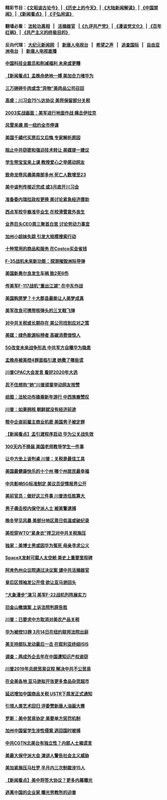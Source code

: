 #### 精彩节目：[《文昭谈古论今》](http://155.138.205.71/wenzhao) | [《历史上的今天》](http://155.138.205.71/today-in-history) | [《大陆新闻解读》](http://155.138.205.71/ntdtv-comedy) | [《中国禁闻》](http://155.138.205.71/ntdtv-news) | [《新闻看点》](http://155.138.205.71/news-insight) | [《子弘闲谈》](http://155.138.205.71/zihongxiantan/) 

 #### 翻墙必看： [法轮功真相](http://155.138.205.71:10000/videos/truth.html) &nbsp;&nbsp;|&nbsp;&nbsp; [活摘器官](http://155.138.205.71:10000/videos/res/Organs/) &nbsp;&nbsp;|[《九评共产党》](http://155.138.205.71:10000/videos/jiuping) | [《漫谈党文化》](http://155.138.205.71:10000/videos/mtdwh) | [《百年红祸》](http://155.138.205.71:10000/videos/bnhh) | [《共产主义的终极目的》](http://155.138.205.71:10000/videos/res/zjmd) 

 #### 反向代理： [大纪元新闻网](http://155.138.205.71:10080/) &nbsp;&nbsp;|&nbsp;&nbsp; [新唐人电视台](http://155.138.205.71:8000/) &nbsp;&nbsp;|&nbsp;&nbsp; [希望之声](http://155.138.205.71:8200/) &nbsp;&nbsp;|&nbsp;&nbsp; [追查国际](http://155.138.205.71:10010/) &nbsp;&nbsp;|&nbsp;&nbsp; [自由亚洲电台](http://155.138.205.71:9800/) &nbsp;&nbsp;|&nbsp;&nbsp; [新唐人电视直播](http://155.138.205.71/) 

#### [中国科技业裁员和削减福利 未来或更糟](../pages/nsc412/n11089091.md?t=03042137) 

#### [【新闻看点】孟晚舟绝地一搏 美加合力堵华为](../pages/nsc412/n11088953.md?t=03042137) 

#### [三万磅碎牛肉或含“异物”美肉品公司召回](../pages/nsc412/n11088831.md?t=03042137) 

#### [高盛：川习会75%达协议 美将保留部分关税](../pages/nsc412/n11088120.md?t=03042137) 

#### [2003实战画面：美军进行地面作战 痛击伊拉克](../pages/nsc412/n11088010.md?t=03042137) 

#### [风雪来袭 周一纽约全市停课](../pages/nsc412/n11087247.md?t=03042137) 

#### [美国千禧代买房后又后悔 专家解析原因](../pages/nsc412/n11087415.md?t=03042137) 

#### [阻止中共窃密和强迫技术转让 美媒提一建议](../pages/nsc412/n11087339.md?t=03042137) 

#### [学生带宝宝来上课 教授爱心之举感动网友](../pages/nsc412/n11086804.md?t=03042137) 

#### [致命龙卷风袭美南部多州 死亡人数增至23](../pages/nsc412/n11087008.md?t=03042137) 

#### [美中谈判传接近完成 或3月底开川习会](../pages/nsc412/n11086539.md?t=03042137) 

#### [准备委内瑞拉政权更换 美讨论紧急经济援助](../pages/nsc412/n11086396.md?t=03042137) 

#### [西点军校华裔准毕业生 在校滑雪意外丧生](../pages/nsc412/n11086343.md?t=03042137) 

#### [业界巨头CEO周三聚首白宫 讨论劳动力事宜](../pages/nsc412/n11086331.md?t=03042137) 

#### [加州小姐妹失踪 引发大规模搜索行动](../pages/nsc412/n11086302.md?t=03042137) 

#### [十种常用的商品和服务 在Costco买会省钱](../pages/nsc412/n11083409.md?t=03042137) 

#### [F-35战机未来新功能：探测摧毁洲际导弹](../pages/nsc412/n11084576.md?t=03042137) 

#### [美国新奥尔良发生车祸 致2死6伤](../pages/nsc412/n11085688.md?t=03042137) 

#### [传美军F-117战机“重出江湖” 在中东作战](../pages/nsc412/n11085560.md?t=03042137) 

#### [美国购房梦？十大郡县最能让人美梦成真](../pages/nsc412/n11084365.md?t=03042137) 

#### [美军改良可携带核弹头的三叉戟飞弹](../pages/nsc412/n11085360.md?t=03042137) 

#### [对中共关税或长期存在 美公司找到应对之策](../pages/nsc412/n11084764.md?t=03042137) 

#### [美媒：绿色能源标榜者 高碳消费很惊人](../pages/nsc412/n11085202.md?t=03042137) 

#### [5G改变未来战争形态 中共军方自曝华为隐患](../pages/nsc412/n11080193.md?t=03042137) 

#### [孟晚舟被美控4罪面临引渡 她撒了哪些谎](../pages/nsc412/n11084821.md?t=03042137) 

#### [川普CPAC大会发言 看好2020年大选](../pages/nsc412/n11084682.md?t=03042137) 

#### [忍不住想抱“她”川普顽童举动网友按赞](../pages/nsc412/n11084691.md?t=03042137) 

#### [组图：法轮功布碌崙新年游行 中西族裔赞叹](../pages/nsc412/n11084713.md?t=03042137) 

#### [川普：如果拥核 朝鲜就没有经济前途](../pages/nsc412/n11084624.md?t=03042137) 

#### [帮中企盗前雇主商业机密 美国男子被定罪](../pages/nsc412/n11084590.md?t=03042137) 

#### [【新闻看点】孟引渡程序启动 华为公关战失效](../pages/nsc412/n11084453.md?t=03042137) 

#### [100天内不换装 美国老师教导学生一件事](../pages/nsc412/n11084543.md?t=03042137) 

#### [让中方坐上谈判桌 川普：关税是最佳工具](../pages/nsc412/n11084359.md?t=03042137) 

#### [美国最健康快乐的十个州 哪个州居民最幸福](../pages/nsc412/n11084450.md?t=03042137) 

#### [中共影响5G标准制定 美议员促情报界公开](../pages/nsc412/n11084422.md?t=03042137) 

#### [美前官员：做好这三件事 川普连任胜算大 ](../pages/nsc412/n11083314.md?t=03042137) 

#### [男子袭击校内保守派人士 被美警逮捕](../pages/nsc412/n11083471.md?t=03042137) 

#### [晚冬罕见风暴 美部分地区周日低温或破纪录](../pages/nsc412/n11084235.md?t=03042137) 

#### [美拒穿WTO“紧身衣”捍卫对中共关税施压](../pages/nsc412/n11084156.md?t=03042137) 

#### [独家：美博士男或因华为冤死 母亲寻求公义](../pages/nsc412/n11082270.md?t=03042137) 

#### [SpaceX发射可载人太空舱 美史上重要里程碑](../pages/nsc412/n11084023.md?t=03042137) 

#### [阿肯色州众议院通过决议案 谴中共活摘器官](../pages/nsc412/n11082231.md?t=03042137) 

#### [皇后区领袖发公开信  欲让亚马逊回头](../pages/nsc412/n11083353.md?t=03042137) 

#### [“大象漫步”演习 美军F-22战机列阵展实力](../pages/nsc412/n11083501.md?t=03042137) 

#### [旧金山撤旗案 上诉法院判原告胜](../pages/nsc412/n11083486.md?t=03042137) 

#### [川普：已要求中方取消对美农产品关税](../pages/nsc412/n11083216.md?t=03042137) 

#### [华为被控13罪 3月14日在纽约联邦法院出庭](../pages/nsc412/n11082772.md?t=03042137) 

#### [美支持部队发动最后一击 在叙利亚终结ISIS](../pages/nsc412/n11082463.md?t=03042137) 

#### [调查：两成外企去年在中国遭知识产权盗窃](../pages/nsc412/n11082699.md?t=03042137) 

#### [川普2019年总统贸易议程 解决中共不公贸易](../pages/nsc412/n11082766.md?t=03042137) 

#### [在全美各地 亚马逊拟开张更多食品杂货超市](../pages/nsc412/n11082620.md?t=03042137) 

#### [延迟增加中国商品关税 USTR下周发正式通知](../pages/nsc412/n11082707.md?t=03042137) 

#### [引领人类艺术回归 评委赞新唐人油画大赛](../pages/nsc412/n11082419.md?t=03042137) 

#### [罗斯：美中贸易协定 美要单方惩罚机制](../pages/nsc412/n11082394.md?t=03042137) 

#### [加州中国留学生涉性侵案 逃回国时被捕](../pages/nsc412/n11082599.md?t=03042137) 

#### [中共CGTN北美台有独立性？内部人士揭谎言](../pages/nsc412/n11082511.md?t=03042137) 

#### [美最大保守派大会 演讲人警告社会主义威胁](../pages/nsc412/n11082171.md?t=03042137) 

#### [美加紧施压马杜罗 半月内三次制裁涉15人](../pages/nsc412/n11082496.md?t=03042137) 

#### [【新闻看点】美中将签大协议？更多内幕曝光](../pages/nsc412/n11082208.md?t=03042137) 

#### [逃离中国的企业家 曝光劳教所的迫害](../pages/nsc412/n11080422.md?t=03042137) 

